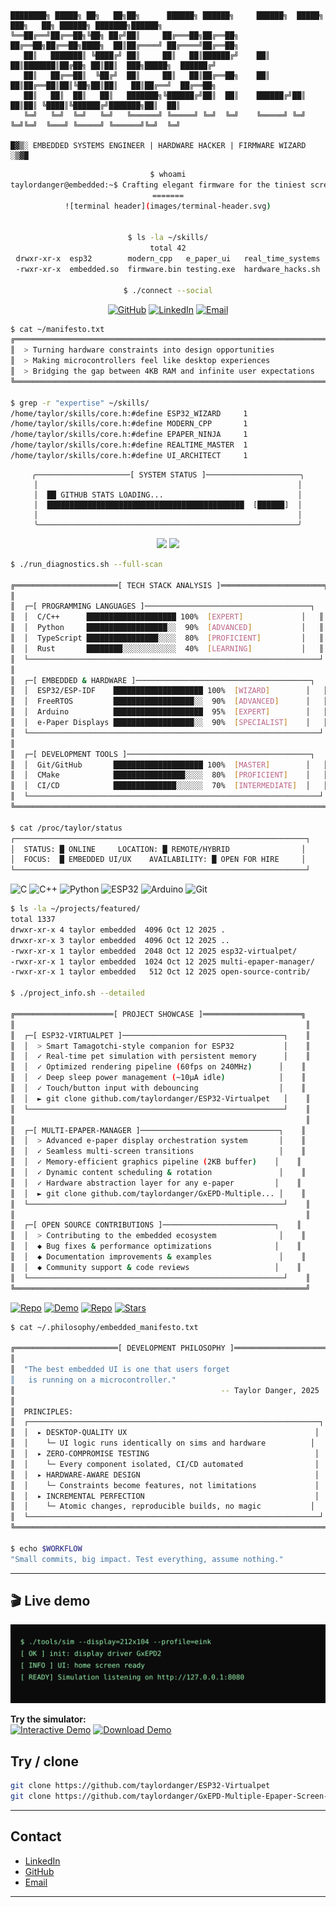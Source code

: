 ```
████████╗ █████╗ ██╗   ██╗██╗      ██████╗ ██████╗     ██████╗  █████╗ ███╗   ██╗ ██████╗ ███████╗██████╗ 
╚══██╔══╝██╔══██╗╚██╗ ██╔╝██║     ██╔═══██╗██╔══██╗    ██╔══██╗██╔══██╗████╗  ██║██╔════╝ ██╔════╝██╔══██╗
   ██║   ███████║ ╚████╔╝ ██║     ██║   ██║██████╔╝    ██║  ██║███████║██╔██╗ ██║██║  ███╗█████╗  ██████╔╝
   ██║   ██╔══██║  ╚██╔╝  ██║     ██║   ██║██╔══██╗    ██║  ██║██╔══██║██║╚██╗██║██║   ██║██╔══╝  ██╔══██╗
   ██║   ██║  ██║   ██║   ███████╗╚██████╔╝██║  ██║    ██████╔╝██║  ██║██║ ╚████║╚██████╔╝███████╗██║  ██║
   ╚═╝   ╚═╝  ╚═╝   ╚═╝   ╚══════╝ ╚═════╝ ╚═╝  ╚═╝    ╚═════╝ ╚═╝  ╚═╝╚═╝  ╚═══╝ ╚═════╝ ╚══════╝╚═╝  ╚═╝
                                                                                                            
█▓▒░ EMBEDDED SYSTEMS ENGINEER | HARDWARE HACKER | FIRMWARE WIZARD ░▒▓█
```

<div align="center">

```bash
$ whoami
taylordanger@embedded:~$ Crafting elegant firmware for the tiniest screens
=======
![terminal header](images/terminal-header.svg)


$ ls -la ~/skills/
total 42
drwxr-xr-x  esp32        modern_cpp   e_paper_ui   real_time_systems
-rwxr-xr-x  embedded.so  firmware.bin testing.exe  hardware_hacks.sh

$ ./connect --social
```

[![GitHub](https://img.shields.io/badge/GitHub-12100E?style=for-the-badge&logo=github&logoColor=white)](https://github.com/taylordanger)
[![LinkedIn](https://img.shields.io/badge/LinkedIn-0077B5?style=for-the-badge&logo=linkedin&logoColor=white)](https://linkedin.com/in/taylordanger)
[![Email](https://img.shields.io/badge/Email-00ff41?style=for-the-badge&logo=gmail&logoColor=black)](mailto:lauren.taylor.sheppard@gmail.com)



</div>

```bash
$ cat ~/manifesto.txt
╔══════════════════════════════════════════════════════════════════════════════╗
║  > Turning hardware constraints into design opportunities                    ║
║  > Making microcontrollers feel like desktop experiences                     ║
║  > Bridging the gap between 4KB RAM and infinite user expectations          ║
╚══════════════════════════════════════════════════════════════════════════════╝

$ grep -r "expertise" ~/skills/
/home/taylor/skills/core.h:#define ESP32_WIZARD     1
/home/taylor/skills/core.h:#define MODERN_CPP       1  
/home/taylor/skills/core.h:#define EPAPER_NINJA     1
/home/taylor/skills/core.h:#define REALTIME_MASTER  1
/home/taylor/skills/core.h:#define UI_ARCHITECT     1
```

<div align="center">

```
╭─────────────────────[ SYSTEM STATUS ]─────────────────────╮
│                                                          │
│  ██ GITHUB STATS LOADING...                              │
│  ████████████████████████████████████████████  [██████]  │
│                                                          │
╰──────────────────────────────────────────────────────────╯
```

<img height="180em" src="https://github-readme-stats.vercel.app/api?username=taylordanger&show_icons=true&theme=chartreuse-dark&include_all_commits=true&count_private=true&bg_color=0d1117&title_color=00ff41&text_color=00ff41&icon_color=00ff41"/>
<img height="180em" src="https://github-readme-stats.vercel.app/api/top-langs/?username=taylordanger&layout=compact&langs_count=8&theme=chartreuse-dark&bg_color=0d1117&title_color=00ff41&text_color=00ff41"/>

</div>

```bash
$ ./run_diagnostics.sh --full-scan

╔═══════════════════════[ TECH STACK ANALYSIS ]═══════════════════════╗
║                                                                      ║
║  ┌─[ PROGRAMMING LANGUAGES ]─────────────────────────────────────┐   ║
║  │  C/C++      ████████████████████ 100%  [EXPERT]             │   ║
║  │  Python     ██████████████████░░  90%  [ADVANCED]           │   ║  
║  │  TypeScript ████████████████░░░░  80%  [PROFICIENT]         │   ║
║  │  Rust       ████████░░░░░░░░░░░░  40%  [LEARNING]           │   ║
║  └─────────────────────────────────────────────────────────────────┘   ║
║                                                                      ║
║  ┌─[ EMBEDDED & HARDWARE ]───────────────────────────────────────┐   ║
║  │  ESP32/ESP-IDF    ████████████████████ 100%  [WIZARD]        │   ║
║  │  FreeRTOS         ██████████████████░░  90%  [ADVANCED]      │   ║
║  │  Arduino          ████████████████████  95%  [EXPERT]        │   ║
║  │  e-Paper Displays ██████████████████░░  90%  [SPECIALIST]    │   ║
║  └─────────────────────────────────────────────────────────────────┘   ║
║                                                                      ║
║  ┌─[ DEVELOPMENT TOOLS ]─────────────────────────────────────────┐   ║
║  │  Git/GitHub       ████████████████████ 100%  [MASTER]        │   ║
║  │  CMake            ████████████████░░░░  80%  [PROFICIENT]    │   ║
║  │  CI/CD            ██████████████░░░░░░  70%  [INTERMEDIATE]  │   ║
║  └─────────────────────────────────────────────────────────────────┘   ║
╚══════════════════════════════════════════════════════════════════════╝

$ cat /proc/taylor/status
┌─────────────────────────────────────────────────────────────────┐
│  STATUS: █ ONLINE     LOCATION: █ REMOTE/HYBRID                │
│  FOCUS:  █ EMBEDDED UI/UX    AVAILABILITY: █ OPEN FOR HIRE     │
└─────────────────────────────────────────────────────────────────┘
```

![C](https://img.shields.io/badge/C-00ff41?style=flat-square&logo=c&logoColor=black)
![C++](https://img.shields.io/badge/C++-00ff41?style=flat-square&logo=cplusplus&logoColor=black)
![Python](https://img.shields.io/badge/Python-00ff41?style=flat-square&logo=python&logoColor=black)
![ESP32](https://img.shields.io/badge/ESP32-00ff41?style=flat-square&logo=espressif&logoColor=black)
![Arduino](https://img.shields.io/badge/Arduino-00ff41?style=flat-square&logo=arduino&logoColor=black)
![Git](https://img.shields.io/badge/Git-00ff41?style=flat-square&logo=git&logoColor=black)

```bash
$ ls -la ~/projects/featured/
total 1337
drwxr-xr-x 4 taylor embedded  4096 Oct 12 2025 .
drwxr-xr-x 3 taylor embedded  4096 Oct 12 2025 ..
-rwxr-xr-x 1 taylor embedded  2048 Oct 12 2025 esp32-virtualpet/
-rwxr-xr-x 1 taylor embedded  1024 Oct 12 2025 multi-epaper-manager/
-rwxr-xr-x 1 taylor embedded   512 Oct 12 2025 open-source-contrib/

$ ./project_info.sh --detailed

╔══════════════════════[ PROJECT SHOWCASE ]══════════════════════╗
║                                                                 ║
║  ┌─[ ESP32-VIRTUALPET ]────────────────────────────────────┐    ║
║  │  > Smart Tamagotchi-style companion for ESP32           │    ║
║  │  ✓ Real-time pet simulation with persistent memory      │    ║
║  │  ✓ Optimized rendering pipeline (60fps on 240MHz)      │    ║
║  │  ✓ Deep sleep power management (~10µA idle)            │    ║
║  │  ✓ Touch/button input with debouncing                  │    ║
║  │  ► git clone github.com/taylordanger/ESP32-Virtualpet   │    ║
║  └─────────────────────────────────────────────────────────┘    ║
║                                                                 ║
║  ┌─[ MULTI-EPAPER-MANAGER ]───────────────────────────────┐    ║
║  │  > Advanced e-paper display orchestration system       │    ║
║  │  ✓ Seamless multi-screen transitions                   │    ║
║  │  ✓ Memory-efficient graphics pipeline (2KB buffer)    │    ║
║  │  ✓ Dynamic content scheduling & rotation               │    ║
║  │  ✓ Hardware abstraction layer for any e-paper         │    ║
║  │  ► git clone github.com/taylordanger/GxEPD-Multiple... │    ║
║  └─────────────────────────────────────────────────────────┘    ║
║                                                                 ║
║  ┌─[ OPEN SOURCE CONTRIBUTIONS ]─────────────────────────┐    ║
║  │  > Contributing to the embedded ecosystem              │    ║
║  │  ◆ Bug fixes & performance optimizations              │    ║
║  │  ◆ Documentation improvements & examples               │    ║
║  │  ◆ Community support & code reviews                   │    ║
║  └─────────────────────────────────────────────────────────┘    ║
╚═════════════════════════════════════════════════════════════════╝
```

[![Repo](https://img.shields.io/badge/VIEW_CODE-00ff41?style=flat-square&logo=github&logoColor=black)](https://github.com/taylordanger/ESP32-Virtualpet)
[![Demo](https://img.shields.io/badge/LIVE_DEMO-00ff41?style=flat-square&logo=play&logoColor=black)](https://github.com/taylordanger/ESP32-Virtualpet)
[![Repo](https://img.shields.io/badge/VIEW_CODE-00ff41?style=flat-square&logo=github&logoColor=black)](https://github.com/taylordanger/GxEPD-Multiple-Epaper-Screen-Example)
[![Stars](https://img.shields.io/github/stars/taylordanger/GxEPD-Multiple-Epaper-Screen-Example?style=flat-square&color=00ff41)](https://github.com/taylordanger/GxEPD-Multiple-Epaper-Screen-Example)

```bash
$ cat ~/.philosophy/embedded_manifesto.txt

╔═══════════════════════[ DEVELOPMENT PHILOSOPHY ]═══════════════════════╗
║                                                                         ║
║  "The best embedded UI is one that users forget                        ║
║   is running on a microcontroller."                                    ║
║                                              -- Taylor Danger, 2025    ║
║                                                                         ║
║  PRINCIPLES:                                                            ║
║  ┌─────────────────────────────────────────────────────────────────┐   ║
║  │  ▸ DESKTOP-QUALITY UX                                          │   ║
║  │    └─ UI logic runs identically on sims and hardware          │   ║
║  │  ▸ ZERO-COMPROMISE TESTING                                     │   ║
║  │    └─ Every component isolated, CI/CD automated                │   ║
║  │  ▸ HARDWARE-AWARE DESIGN                                       │   ║
║  │    └─ Constraints become features, not limitations             │   ║
║  │  ▸ INCREMENTAL PERFECTION                                      │   ║
║  │    └─ Atomic changes, reproducible builds, no magic           │   ║
║  └─────────────────────────────────────────────────────────────────┘   ║
╚═════════════════════════════════════════════════════════════════════════╝

$ echo $WORKFLOW
"Small commits, big impact. Test everything, assume nothing."
```

---

## 🎬 Live demo

![sim demo placeholder](images/demo.svg)

**Try the simulator:**  
[![Interactive Demo](https://img.shields.io/badge/▶%20Interactive%20Demo-asciinema-red?style=for-the-badge&logo=terminal)](https://asciinema.org/a/XXXX) [![Download Demo](https://img.shields.io/badge/📥%20Download%20Demo-GIF-blue?style=for-the-badge&logo=github)](images/demo.gif)



## Try / clone

```bash
git clone https://github.com/taylordanger/ESP32-Virtualpet
git clone https://github.com/taylordanger/GxEPD-Multiple-Epaper-Screen-Example
```

---

## Contact

- [LinkedIn](https://linkedin.com/in/taylordanger)
- [GitHub](https://github.com/taylordanger)
- [Email](mailto:lauren.taylor.sheppard@gmail.com)

---


